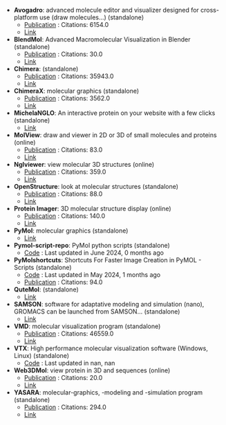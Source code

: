 - **Avogadro**: advanced molecule editor and visualizer designed for cross-platform use (draw molecules...) (standalone)
	- [Publication](https://doi.org/10.1186/1758-2946-4-17) : Citations: 6154.0
	- [Link](https://avogadro.cc/)
- **BlendMol**: Advanced Macromolecular Visualization in Blender (standalone)
	- [Publication](https://doi.org/10.1093/bioinformatics/bty968) : Citations: 30.0
	- [Link](http://durrantlab.com/blendmol/)
- **Chimera**: (standalone)
	- [Publication](https://doi.org/10.1002/jcc.20084) : Citations: 35943.0
	- [Link](https://www.cgl.ucsf.edu/chimera/)
- **ChimeraX**: molecular graphics (standalone)
	- [Publication](https://doi.org/10.1002/pro.3235) : Citations: 3562.0
	- [Link](https://www.cgl.ucsf.edu/chimerax/)
- **MichelaNGLO**: An interactive protein on your website with a few clicks (standalone)
	- [Link](https://michelanglo.sgc.ox.ac.uk/)
- **MolView**: draw and viewer in 2D or 3D of small molecules and proteins (online)
	- [Publication](https://doi.org/10.1016/0263-7855(94)00019-O) : Citations: 83.0
	- [Link](http://molview.org/)
- **Nglviewer**: view molecular 3D structures (online)
	- [Publication](https://doi.org/10.1093/nar/gkv402) : Citations: 359.0
	- [Link](http://nglviewer.org/ngl/)
- **OpenStructure**: look at molecular structures (standalone)
	- [Publication](https://doi.org/10.1107%2FS0907444913007051) : Citations: 88.0
	- [Link](http://www.openstructure.org/)
- **Protein Imager**: 3D molecular structure display (online)
	- [Publication](https://doi.org/10.1093/bioinformatics/btaa009) : Citations: 140.0
	- [Link](https://3dproteinimaging.com/protein-imager/)
- **PyMol**: molecular graphics (standalone)
	- [Link](https://www.pymol.org/)
- **Pymol-script-repo**: PyMol python scripts (standalone)
	- [Code](https://github.com/Pymol-Scripts/Pymol-script-repo) : Last updated in June 2024, 0 months ago
- **PyMolshortcuts**: Shortcuts For Faster Image Creation in PyMOL - Scripts (standalone)
	- [Code](https://github.com/MooersLab/pymolshortcuts) : Last updated in May 2024, 1 months ago
	- [Publication](https://doi.org/10.1002/pro.3781) : Citations: 94.0
- **QuteMol**: (standalone)
	- [Link](http://qutemol.sourceforge.net/)
- **SAMSON**: software for adaptative modeling and simulation (nano), GROMACS can be launched from SAMSON... (standalone)
	- [Link](https://www.samson-connect.net/app/main?execution=e1s1)
- **VMD**: molecular visualization program (standalone)
	- [Publication](https://doi.org/10.1016/0263-7855(96)00018-5) : Citations: 46559.0
	- [Link](http://www.ks.uiuc.edu/Research/vmd/)
- **VTX**: High performance molecular visualization software (Windows, Linux) (standalone)
	- [Code](https://gitlab.com/VTX_mol/VTX) : Last updated in nan, nan
- **Web3DMol**: view protein in 3D and sequences (online)
	- [Publication](https://doi.org/10.1093/nar/gkx383) : Citations: 20.0
	- [Link](http://web3dmol.net/)
- **YASARA**: molecular-graphics, -modeling and -simulation program (standalone)
	- [Publication](https://doi.org/10.1007/978-1-4939-7366-8_4) : Citations: 294.0
	- [Link](http://www.yasara.org/)

